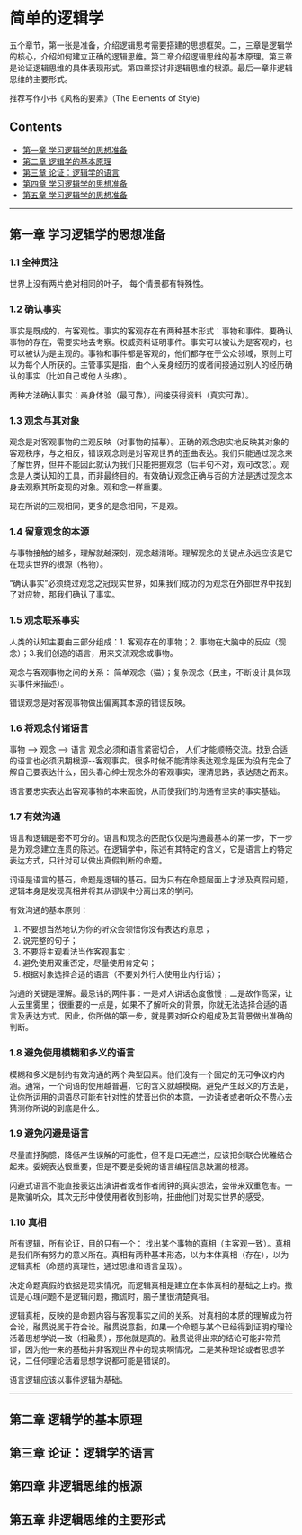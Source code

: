 # 简单的逻辑学

五个章节，第一张是准备，介绍逻辑思考需要搭建的思想框架。二，三章是逻辑学的核心，介绍如何建立正确的逻辑思维。第二章介绍逻辑思维的基本原理。第三章是论证逻辑思维的具体表现形式。第四章探讨非逻辑思维的根源。最后一章非逻辑思维的主要形式。

推荐写作小书《风格的要素》（The Elements of Style)

## Contents
- [第一章 学习逻辑学的思想准备](#第一章-学习逻辑学的思想准备)
- [第二章 逻辑学的基本原理](#第二章-逻辑学的基本原理)
- [第三章 论证：逻辑学的语言](#第三章-论证逻辑学的语言)
- [第四章 学习逻辑学的思想准备](#第四章-非逻辑思维的根源)
- [第五章 学习逻辑学的思想准备](#第五章-非逻辑思维的主要形式)

---
## 第一章 学习逻辑学的思想准备

### 1.1 全神贯注
世界上没有两片绝对相同的叶子， 每个情景都有特殊性。

### 1.2 确认事实
事实是既成的，有客观性。事实的客观存在有两种基本形式：事物和事件。要确认事物的存在，需要实地去考察。权威资料证明事件。事实可以被认为是客观的，也可以被认为是主观的。事物和事件都是客观的，他们都存在于公众领域，原则上可以为每个人所获的。主管事实是指，由个人亲身经历的或者间接通过别人的经历确认的事实（比如自己或他人头疼）。

两种方法确认事实：亲身体验（最可靠），间接获得资料（真实可靠）。

### 1.3 观念与其对象
观念是对客观事物的主观反映（对事物的描摹）。正确的观念忠实地反映其对象的客观秩序，与之相反，错误观念则是对客观世界的歪曲表达。我们只能通过观念来了解世界，但并不能因此就认为我们只能把握观念（后半句不对，观可改念）。观念是人类认知的工具，而非最终目的。有效确认观念正确与否的方法是透过观念本身去观察其所变现的对象。观和念一样重要。

现在所说的三观相同，更多的是念相同，不是观。

### 1.4 留意观念的本源
与事物接触的越多，理解就越深刻，观念越清晰。理解观念的关键点永远应该是它在现实世界的根源（格物）。

“确认事实”必须绕过观念之冠现实世界，如果我们成功的为观念在外部世界中找到了对应物，那我们确认了事实。

### 1.5 观念联系事实
人类的认知主要由三部分组成：1. 客观存在的事物；2. 事物在大脑中的反应（观念）；3.我们创造的语言，用来交流观念或事物。

观念与客观事物之间的关系： 简单观念（猫）；复杂观念（民主，不断设计具体现实事件来描述）。

错误观念是对客观事物做出偏离其本源的错误反映。

### 1.6 将观念付诸语言
事物 --> 观念 --> 语言
观念必须和语言紧密切合， 人们才能顺畅交流。找到合适的语言也必须汛期根源--客观事实。很多时候不能清除表达观念是因为没有完全了解自己要表达什么，回头春心绅士观念外的客观事实，理清思路，表达随之而来。

语言要忠实表达出客观事物的本来面貌，从而使我们的沟通有坚实的事实基础。

### 1.7 有效沟通
语言和逻辑是密不可分的。语言和观念的匹配仅仅是沟通最基本的第一步，下一步是为观念建立连贯的陈述。在逻辑学中，陈述有其特定的含义，它是语言上的特定表达方式，只针对可以做出真假判断的命题。

词语是语言的基石，命题是逻辑的基石。因为只有在命题层面上才涉及真假问题，逻辑本身是发现真相并将其从谬误中分离出来的学问。

有效沟通的基本原则：

1. 不要想当然地认为你的听众会领悟你没有表达的意思；
2. 说完整的句子；
3. 不要将主观看法当作客观事实；
4. 避免使用双重否定，尽量使用肯定句；
5. 根据对象选择合适的语言（不要对外行人使用业内行话）；

沟通的关键是理解。最忌讳的两件事：一是对人讲话态度傲慢；二是故作高深，让人云里雾里；
很重要的一点是，如果不了解听众的背景，你就无法选择合适的语言及表达方式。因此，你所做的第一步，就是要对听众的组成及其背景做出准确的判断。

### 1.8 避免使用模糊和多义的语言
模糊和多义是制约有效沟通的两个典型因素。他们没有一个固定的无可争议的内涵。通常，一个词语的使用越普遍，它的含义就越模糊。避免产生歧义的方法是，让你所运用的词语尽可能有针对性的梵音出你的本意，一边读者或者听众不费心去猜测你所说的到底是什么。

### 1.9 避免闪避是语言
尽量直抒胸臆，降低产生误解的可能性，但不是口无遮拦，应该把剑联合优雅结合起来。委婉表达很重要，但是不要是委婉的语言编程信息缺漏的根源。

闪避式语言不能直接表达出演讲者或者作者闹钟的真实想法，会带来双重危害。一是欺骗听众，其次无形中使使用者收到影响，扭曲他们对现实世界的感受。


### 1.10 真相
所有逻辑，所有论证，目的只有一个： 找出某个事物的真相（主客观一致）。真相是我们所有努力的意义所在。真相有两种基本形态，以为本体真相（存在），以为逻辑真相（命题的真理性，通过思维和语言呈现）。

决定命题真假的依据是现实情况，而逻辑真相是建立在本体真相的基础之上的。撒谎是心理问题不是逻辑问题，撒谎时，脑子里很清楚真相。

逻辑真相，反映的是命题内容与客观事实之间的关系。对真相的本质的理解成为符合论，融贯说属于符合论。融贯说意指，如果一个命题与某个已经得到证明的理论活着思想学说一致（相融贯），那他就是真的。融贯说得出来的结论可能非常荒谬，因为他一来的基础并非客观世界中的现实啊情况，二是某种理论或者思想学说，二任何理论活着思想学说都可能是错误的。

语言逻辑应该以事件逻辑为基础。




---
## 第二章 逻辑学的基本原理

## 第三章 论证：逻辑学的语言

## 第四章 非逻辑思维的根源

## 第五章 非逻辑思维的主要形式
